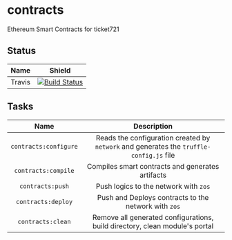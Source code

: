 # contracts
Ethereum Smart Contracts for ticket721

## Status

| Name | Shield |
| :--: | :----: |
| Travis | [![Build Status](https://travis-ci.org/ticket721/contracts.svg?branch=develop)](https://travis-ci.org/ticket721/contracts) |

## Tasks

| Name | Description |
| :--: | :---------: |
| `contracts:configure` | Reads the configuration created by `network` and generates the `truffle-config.js` file |
| `contracts:compile` | Compiles smart contracts and generates artifacts |
| `contracts:push` | Push logics to the network with `zos` |
| `contracts:deploy` | Push and Deploys contracts to the network with `zos` |
| `contracts:clean` | Remove all generated configurations, build directory, clean module's portal |

